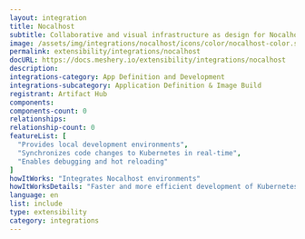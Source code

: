 ```yaml
---
layout: integration
title: Nocalhost
subtitle: Collaborative and visual infrastructure as design for Nocalhost
image: /assets/img/integrations/nocalhost/icons/color/nocalhost-color.svg
permalink: extensibility/integrations/nocalhost
docURL: https://docs.meshery.io/extensibility/integrations/nocalhost
description: 
integrations-category: App Definition and Development
integrations-subcategory: Application Definition & Image Build
registrant: Artifact Hub
components: 
components-count: 0
relationships: 
relationship-count: 0
featureList: [
  "Provides local development environments",
  "Synchronizes code changes to Kubernetes in real-time",
  "Enables debugging and hot reloading"
]
howItWorks: "Integrates Nocalhost environments"
howItWorksDetails: "Faster and more efficient development of Kubernetes applications"
language: en
list: include
type: extensibility
category: integrations
---
```

